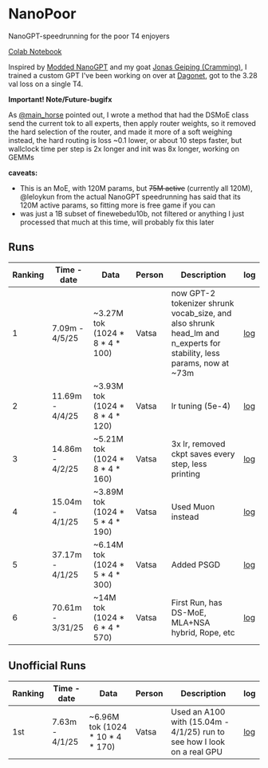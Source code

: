 # NanoPoor
NanoGPT-speedrunning for the poor T4 enjoyers

[Colab Notebook](https://colab.research.google.com/drive/1x87U-mCZCt7Kwc5-HGPOR1NVCOYAN1dr?usp=sharing) 

Inspired by [Modded NanoGPT](https://github.com/KellerJordan/modded-nanogpt) and my goat [Jonas Geiping (Cramming)](https://arxiv.org/pdf/2212.14034), I trained a custom GPT I've been working on over at [Dagonet](https://github.com/BambooML/Dagonet), got to the 3.28 val loss on a single T4.

**Important! Note/Future-bugifx**

As [@main_horse](https://x.com/main_horse/status/1907238044434104633) pointed out, I wrote a method that had the DSMoE class send the current tok to all experts, then apply router weights, so it removed the hard selection of the router, and made it more of a soft weighing instead, the hard routing is loss ~0.1 lower, or about 10 steps faster, but wallclock time per step is 2x longer and init was 8x longer, working on GEMMs

**caveats:**
 - This is an MoE, with 120M params, but ~~75M active~~ (currently all 120M), @leloykun from the actual NanoGPT speedrunning has said that its 120M active params, so fitting more is free game if you can
 - was just a 1B subset of finewebedu10b, not filtered or anything I just processed that much at this time, will probably fix this later

## Runs

| Ranking  | Time - date | Data | Person | Description | log |
| -------- | ----------- | ---- | ------ | ----------- | --- |
| 1        | 7.09m - 4/5/25 | ~3.27M tok (1024 * 8 * 4 * 100) | Vatsa  | now GPT-2 tokenizer shrunk vocab_size, and also shrunk head_lm and n_experts for stability, less params, now at ~73m | [log](https://github.com/VatsaDev/NanoPoor/blob/main/logs/shrunk_run.txt) |
| 2        | 11.69m - 4/4/25 | ~3.93M tok (1024 * 8 * 4 * 120) | Vatsa  | lr tuning (5e-4) | [log](https://github.com/VatsaDev/NanoPoor/blob/main/logs/lr_test_runs.txt) |
| 3        | 14.86m - 4/2/25 | ~5.21M tok (1024 * 8 * 4 * 160) | Vatsa  | 3x lr, removed ckpt saves every step, less printing | [log](https://github.com/VatsaDev/NanoPoor/blob/main/logs/tweaks_run_nosave.txt) |
| 4        | 15.04m - 4/1/25 | ~3.89M tok (1024 * 5 * 4 * 190) | Vatsa  | Used Muon instead | [log](https://github.com/VatsaDev/NanoPoor/blob/main/logs/Muon_run.txt) |
| 5        | 37.17m - 4/1/25 | ~6.14M tok (1024 * 5 * 4 * 300) | Vatsa  | Added PSGD | [log](https://github.com/VatsaDev/NanoPoor/blob/main/logs/GPT4-tok-run.txt) |
| 6        | 70.61m - 3/31/25 | ~14M tok (1024 * 6 * 4 * 570) | Vatsa  | First Run, has DS-MoE, MLA+NSA hybrid, Rope, etc | [log](https://github.com/VatsaDev/NanoPoor/blob/main/logs/PSGD_run.txt) |

## Unofficial Runs

| Ranking  | Time - date | Data | Person | Description | log |
| -------- | ----------- | ---- | ------ | ----------- | --- |
| 1st      | 7.63m - 4/1/25 | ~6.96M tok (1024 * 10 * 4 * 170) | Vatsa  | Used an A100 with (15.04m - 4/1/25) run to see how I look on a real GPU | [log](https://github.com/VatsaDev/NanoPoor/blob/main/logs/Muon_run.txt) |
